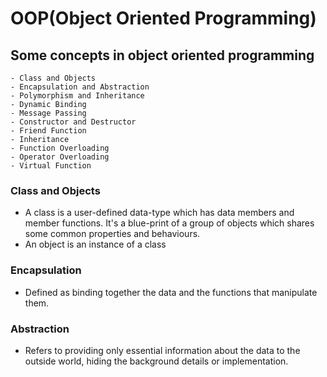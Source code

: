 # OOP(Object Oriented Programming)
##   Some concepts in object oriented programming
    - Class and Objects
    - Encapsulation and Abstraction
    - Polymorphism and Inheritance
    - Dynamic Binding
    - Message Passing
    - Constructor and Destructor
    - Friend Function
    - Inheritance
    - Function Overloading
    - Operator Overloading
    - Virtual Function

### Class and Objects
-   A class is a user-defined data-type which has data members and member functions. It's a blue-print of a group of objects which shares some common properties and behaviours.
-   An object is an instance of a class

### Encapsulation
-   Defined as binding together the data and the functions that manipulate them.

### Abstraction
-   Refers to providing only essential information about the data to the outside world, hiding the background details or implementation.
